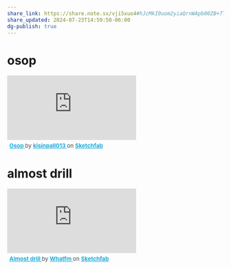```yaml
---
share_link: https://share.note.sx/vji5xuo4#hJcMkI0uom2yiaQrnWApb00ZB+7TQtX0AR+lDwOiYWI
share_updated: 2024-07-23T14:59:50-06:00
dg-publish: true
---
```

#  osop


<html lang="en">
<head>
  <meta charset="UTF-8">
  <meta name="viewport" content="width=device-width, initial-scale=1.0">
  <title>Sketchfab Model Embed</title>
</head>
<body>
<div class="sketchfab-embed-wrapper"> <iframe title="Osop" frameborder="0" allowfullscreen mozallowfullscreen="true" webkitallowfullscreen="true" allow="autoplay; fullscreen; xr-spatial-tracking" xr-spatial-tracking execution-while-out-of-viewport execution-while-not-rendered web-share src="https://sketchfab.com/models/c1b2dbfa19684d6c96ce4625b5503b42/embed"> </iframe> <p style="font-size: 13px; font-weight: normal; margin: 5px; color: #4A4A4A;"> <a href="https://sketchfab.com/3d-models/osop-c1b2dbfa19684d6c96ce4625b5503b42?utm_medium=embed&utm_campaign=share-popup&utm_content=c1b2dbfa19684d6c96ce4625b5503b42" target="_blank" rel="nofollow" style="font-weight: bold; color: #1CAAD9;"> Osop </a> by <a href="https://sketchfab.com/kisinpall013?utm_medium=embed&utm_campaign=share-popup&utm_content=c1b2dbfa19684d6c96ce4625b5503b42" target="_blank" rel="nofollow" style="font-weight: bold; color: #1CAAD9;"> kisinpall013 </a> on <a href="https://sketchfab.com?utm_medium=embed&utm_campaign=share-popup&utm_content=c1b2dbfa19684d6c96ce4625b5503b42" target="_blank" rel="nofollow" style="font-weight: bold; color: #1CAAD9;">Sketchfab</a></p></div>
</body>
</html>

# almost drill

<div class="sketchfab-embed-wrapper"> <iframe title="Almost drill" frameborder="0" allowfullscreen mozallowfullscreen="true" webkitallowfullscreen="true" allow="autoplay; fullscreen; xr-spatial-tracking" xr-spatial-tracking execution-while-out-of-viewport execution-while-not-rendered web-share src="https://sketchfab.com/models/dceb49afcbda49fd95895780b19a6700/embed"> </iframe> <p style="font-size: 13px; font-weight: normal; margin: 5px; color: #4A4A4A;"> <a href="https://sketchfab.com/3d-models/almost-drill-dceb49afcbda49fd95895780b19a6700?utm_medium=embed&utm_campaign=share-popup&utm_content=dceb49afcbda49fd95895780b19a6700" target="_blank" rel="nofollow" style="font-weight: bold; color: #1CAAD9;"> Almost drill </a> by <a href="https://sketchfab.com/Whatfm?utm_medium=embed&utm_campaign=share-popup&utm_content=dceb49afcbda49fd95895780b19a6700" target="_blank" rel="nofollow" style="font-weight: bold; color: #1CAAD9;"> Whatfm </a> on <a href="https://sketchfab.com?utm_medium=embed&utm_campaign=share-popup&utm_content=dceb49afcbda49fd95895780b19a6700" target="_blank" rel="nofollow" style="font-weight: bold; color: #1CAAD9;">Sketchfab</a></p></div>